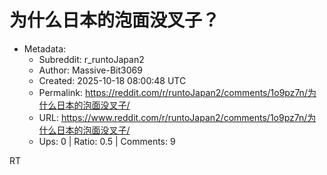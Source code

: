 # 为什么日本的泡面没叉子？

- Metadata:
  - Subreddit: r_runtoJapan2
  - Author: Massive-Bit3069
  - Created: 2025-10-18 08:00:48 UTC
  - Permalink: https://reddit.com/r/runtoJapan2/comments/1o9pz7n/为什么日本的泡面没叉子/
  - URL: https://www.reddit.com/r/runtoJapan2/comments/1o9pz7n/为什么日本的泡面没叉子/
  - Ups: 0 | Ratio: 0.5 | Comments: 9


RT

